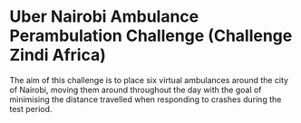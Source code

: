 # Uber Nairobi Ambulance Perambulation Challenge (Challenge Zindi Africa)

The aim of this challenge is to place six virtual ambulances around the city of Nairobi, moving them around throughout the day with the goal of minimising the distance travelled when responding to crashes during the test period.



